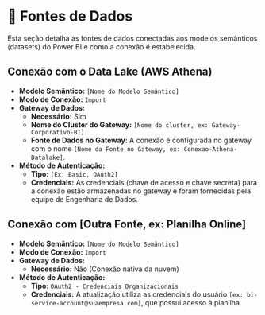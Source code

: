 # 🔌 Fontes de Dados

Esta seção detalha as fontes de dados conectadas aos modelos semânticos (datasets) do Power BI e como a conexão é estabelecida.

## Conexão com o Data Lake (AWS Athena)

-   **Modelo Semântico:** `[Nome do Modelo Semântico]`
-   **Modo de Conexão:** `Import`
-   **Gateway de Dados:**
    -   **Necessário:** Sim
    -   **Nome do Cluster do Gateway:** `[Nome do cluster, ex: Gateway-Corporativo-BI]`
    -   **Fonte de Dados no Gateway:** A conexão é configurada no gateway com o nome `[Nome da Fonte no Gateway, ex: Conexao-Athena-Datalake]`.
-   **Método de Autenticação:**
    -   **Tipo:** `[Ex: Basic, OAuth2]`
    -   **Credenciais:** As credenciais (chave de acesso e chave secreta) para a conexão estão armazenadas no gateway e foram fornecidas pela equipe de Engenharia de Dados.

## Conexão com [Outra Fonte, ex: Planilha Online]

-   **Modelo Semântico:** `[Nome do Modelo Semântico]`
-   **Modo de Conexão:** `Import`
-   **Gateway de Dados:**
    -   **Necessário:** Não (Conexão nativa da nuvem)
-   **Método de Autenticação:**
    -   **Tipo:** `OAuth2 - Credenciais Organizacionais`
    -   **Credenciais:** A atualização utiliza as credenciais do usuário `[ex: bi-service-account@suaempresa.com]`, que possui acesso à planilha.